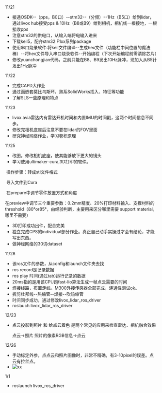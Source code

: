 11/21

- 接通OSDK--（pps，B0口）--stm32--（分频）--1Hz（B5口）给到lidar，通过livox hub接受pps & 10Hz（B8或B9）给到相机，相机线一根接地，一根接收pps
- 注意stm32的供电口，从输入端将电输入进来
- 下载keil5，配齐stm32 F1xx系列package
- 使用串口烧录软件:将keil文件编译--生成hex文件（功能栏中间位置的魔法棒）--将hex文件导入串口烧录软件--开始编程（下次开始编程前需清除芯片）
- 修改yuanchongjian代码，之前只能在B8、B9发出10Hz脉冲，现加入从B5针发出1Hz脉冲

11/22

- 完成CAPD大作业
- 通过画嵌套莫比乌斯环，熟系SolidWorks插入、特征等功能
- 了解SLS一些原理和特点

11/23

- livox avia雷达内有雷达开机时间和内置IMU的时间戳，这两个时间信息不同步。
- 修改完相机底座后注意不要在lidar的FOV里面
- 研究神经网络作业，学习卷积原理

11/25

- 改图，修改相机底座，使其能够放下更大的镜头
- 学习使用ultimaker-cura,3D打印的软件。

​       操作步骤：转成stl文件格式

​                          导入文件到Cura

​                          在prepare中调节零件放置方式和角度

​                          在preview中调节三个重要参数：0.2mm精度、20%打印材料输入、支撑材料的threshold（80°or85°，由经验判断，主要用来区分哪里需要                           support material，哪里不需要）

- 3D打印成功出件，配合完美
- 独立完成CPS的individual部分作业。真正自己动手实操过才会有结论，才能写出东西。
- 做神经网络的30词dataset

11/28

- 该ros文件的参数，从config和launch文件夹去找
- ros record是记录数据
- ros play 时间(通过tab)运行记录的数据
- 20ms指的是用该CPU跑fast-lio算法生成一帧点云需要的时间
- 焊接线路，布置走线。M300外接传感器全部完成，连通性测试ok。
- 拆剪杜邦线--热缩管--焊接--吹热缩管
- 时间同步成功，通过修改livox_lidar_ros_driver
- roslauch livox_lidar_ros_driver

12/23

- 点云投影到照片   和    给点云着色    是两个常见的应用来检查雷达、相机融合效果

  点云→照片                  照片的像素RGB信息→点云

12/26

- 手动标定外参，点点云和照片图像时，非常不精确，有3-10pixel的误差。点云有拉丝点。
- ![xx](J:\photo\0.bmp)

1/1

- roslaunch livox_ros_driver 